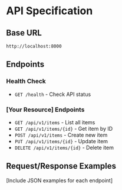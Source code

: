 # API Specification

## Base URL
`http://localhost:8000`

## Endpoints

### Health Check
- `GET /health` - Check API status

### [Your Resource] Endpoints
- `GET /api/v1/items` - List all items
- `GET /api/v1/items/{id}` - Get item by ID
- `POST /api/v1/items` - Create new item
- `PUT /api/v1/items/{id}` - Update item
- `DELETE /api/v1/items/{id}` - Delete item

## Request/Response Examples
[Include JSON examples for each endpoint]